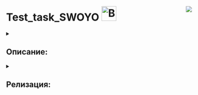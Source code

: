 # Test_task_SWOYO <a href="https://emoji.gg/emoji/8557-bouncingsylveon"><img src="https://cdn3.emoji.gg/emojis/4429-catspin.gif" width="40px" height="40px" alt="BouncingSylveon"></a><img align="right" src="https://hits.seeyoufarm.com/api/count/incr/badge.svg?url=https%3A%2F%2Fgithub.com%2FE-Kozyreva%2Ftest_task_SWOYO%2Ftree%2Fmain&count_bg=%23FD7E14&title_bg=%23FFC107&icon=codacy.svg&icon_color=%23FFFFFF&title=%E3%85%A4&edge_flat=false"/>

<details><summary><h2>Описание:</h2></summary>
<strong><h3>Простые числа в заданном диапазоне.</h3></strong>
Необходимо разработать функцию prime_numbers(low, high), где low и high – нижняя и верхняя границы диапазона, в котором надо найти эти числа. Функция должна возвращать список с числами, отсортированными по возрастанию.
<br><br>
Функция должна корректно обрабатывать некорректное значение аргументов, возвращая пустой список.

<strong><h3>Статистика текста.</h3></strong>
Необходимо разработать функцию text_stat(filename), которая по заданному имени файла 
рассчитывала статистику его содержимого. Статистика должна рассчитываться для следующих 
категорий:
  <ul>
    <li>Частота использования каждой буквы латинского или кириллического алфавита</li>
    <li>Количество слов в тексте</li>
    <li>Количество абзацев в тексте</li>
    <li>Доля слов, в которых встречается конкретная буква. Если буква встречается в слове более одного раза, считать это одним попаданием буквы в слово</li>
    <li>Количество слов, в которых одновременно встречаются буквы обоих алфавитов</li>
  </ul>
<br>
Функция должна возвращать словарь со следующим содержимым:
  <ul>
    <li>Ключ - буква алфавита, значение – tuple (частота_использования_буквы, 
доля_слов_с_буквой)</li>
    <li>Ключ – word_amount, значение – количество слов в тексте</li>
    <li>Ключ – paragraph_amount, значение – количество абзацев в тексте</li>
    <li>Ключ – bilingual_word_amount, значение – количество слов с использованием букв из 
обоих алфавитов</li>
  </ul>
<br>
Функция должна корректно обрабатывать некорректное значение аргумента, возвращая словарь с 
ключом error и значением с кратким описанием проблемы

<strong><h3>Перевод числа, состоящего из римских цифр, в целое число.</h3></strong>
Необходимо разработать функцию roman_numerals_to_int(roman_numeral), которая выполнит перевод числа из римской нотации в десятичную целочисленную нотацию. Римское число задается в виде строки, возвращаемый результат должен иметь тип int, если трансляция прошла успешно, либо None, если возникли проблемы с переводом числа.
<br><br>
Дополнительным большим плюсом будет, если кандидат рядом с файлом с разработанной функцией разместит скрипт, позволяющий выполнить тестирование данной фукнции. В этом скрипте помимо кода, выполняющего собственно тестовые вызовы проверяемой фукнции, должен быть набор исходных данных и ожидаемых результатов, которые будут использоваться для проверки. Допустимо использование какого-либо из стандартных питоновских модулей, типа unittest, pytest… Главное, не увлекаться наворотами, которые позволяют эти модули – чем проще код, тем лучше. Это позволит оценить, насколько кандидат умеет тестировать свой собственный код.
</details>

<details><summary><h2>Релизация:</h2></summary>
<ul>
  <li>В папке <strong>algorithms</strong> хранятся реализованные алгоритмы и файл <strong>test.py</strong> с тестами для каждого алгоритма.</li>
  <li>В папке <strong>base_of_algorithms</strong> хранятся блокноты с аогоритмами для поэтапной отладки и тестирования.</li>
  <li>А папке <strong>test_data</strong> хранится файл с текстом для запуска алгоритма <strong>algorithms/text_statistics.py</strong>.</li>
</ul>
</details>

